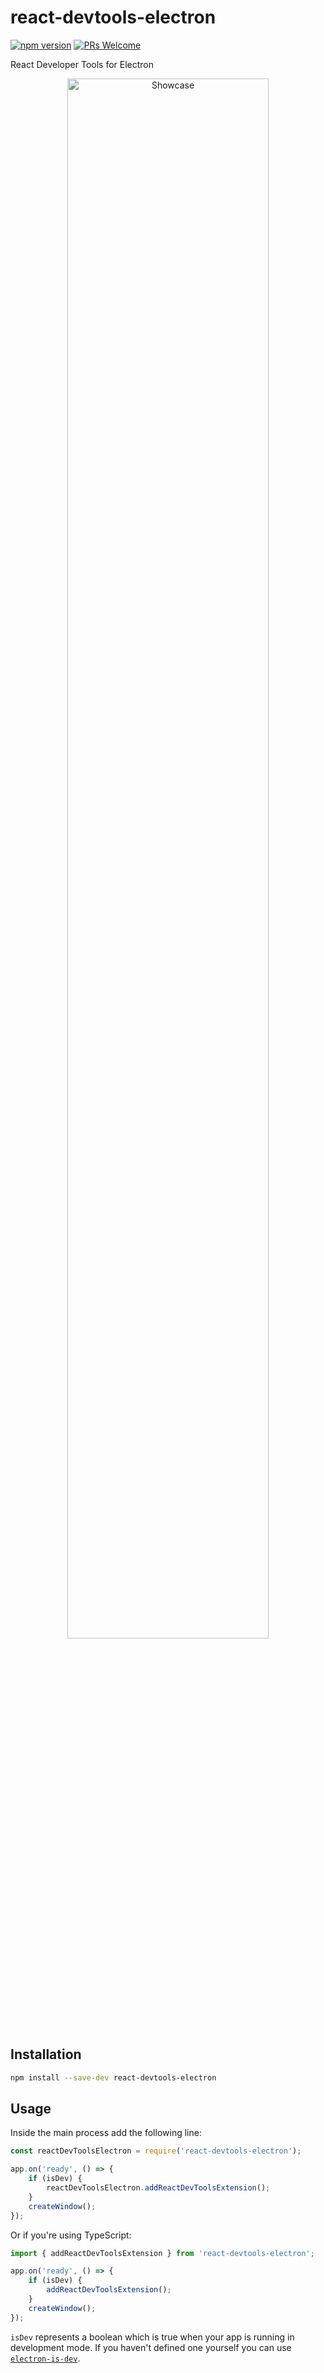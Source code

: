 # react-devtools-electron

[![npm version](https://img.shields.io/npm/v/react-devtools-electron.svg)](https://www.npmjs.com/package/react-devtools-electron)
[![PRs Welcome](https://img.shields.io/badge/PRs-welcome-brightgreen.svg)](http://makeapullrequest.com)

React Developer Tools for Electron

<p align="center"><img src="https://raw.githubusercontent.com/dimitarnestorov/react-devtools-electron/master/showcase.png" alt="Showcase" width="80%"></p>

## Installation

```sh
npm install --save-dev react-devtools-electron
```

## Usage

Inside the main process add the following line:

```javascript
const reactDevToolsElectron = require('react-devtools-electron');

app.on('ready', () => {
	if (isDev) {
		reactDevToolsElectron.addReactDevToolsExtension();
	}
	createWindow();
});
```

Or if you're using TypeScript:

```typescript
import { addReactDevToolsExtension } from 'react-devtools-electron';

app.on('ready', () => {
	if (isDev) {
		addReactDevToolsExtension();
	}
	createWindow();
});
```

`isDev` represents a boolean which is true when your app is running in development mode. If you haven't defined one yourself you can use [`electron-is-dev`](https://www.npmjs.com/package/electron-is-dev).
